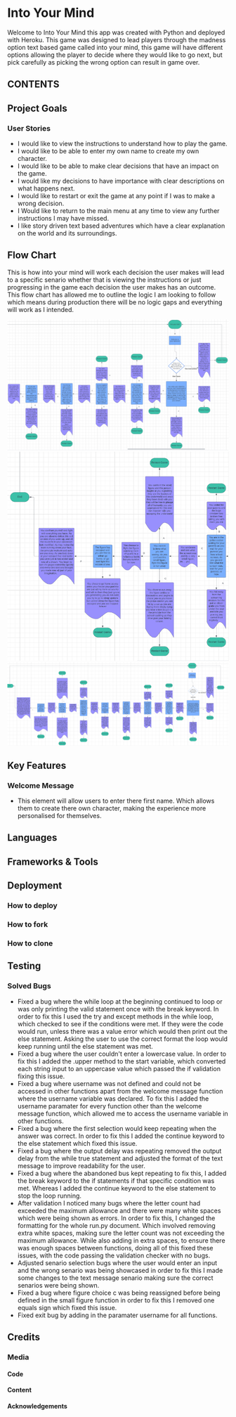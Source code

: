 # Into Your Mind

Welcome to Into Your Mind this app was created with Python and deployed with Heroku. This game was designed to lead players through the madness option text based game called into your mind, this game will have different options allowing the player to decide where they would like to go next, but pick carefully as picking the wrong option can result in game over.

## CONTENTS

## Project Goals

### User Stories 

* I would like to view the instructions to understand how to play the game.
* I would like to be able to enter my own name to create my own character.
* I would like to be able to make clear decisions that have an impact on the game.
* I would like my decisions to have importance with clear descriptions on what happens next.
* I would like to restart or exit the game at any point if I was to make a wrong decision.
* I Would like to return to the main menu at any time to view any further instructions I may have missed.
* I like story driven text based adventures which have a clear explanation on the world and its surroundings. 

## Flow Chart 

This is how into your mind will work each decision the user makes will lead to a specific senario whether that is viewing the instructions or just progressing in the game each decision the user makes has an outcome. This flow chart has allowed me to outline the logic I am looking to follow which means during production there will be no logic gaps and everything will work as I intended.

![Flow chart logic part 1](docs/into-your-mind-logic-part-1.png)
![Flow chart logic part 2](docs/into-your-mind-logic-part-2.png)
![Flow chart full diagram](docs/into-your-mind-logic-full-flow-chart.png)

## Key Features

### Welcome Message

* This element will allow users to enter there first name. Which allows them to create there own character, making the experience more personalised for themselves.

## Languages 

## Frameworks & Tools 

## Deployment 

### How to deploy 

### How to fork

### How to clone

## Testing 

### Solved Bugs

* Fixed a bug where the while loop at the beginning continued to loop or was only printing the valid statement once with the break keyword. In order to fix this I used the try and except methods in the while loop, which checked to see if the conditions were met. If they were the code would run, unless there was a value error which would then  print out the else statement. Asking the user to use the correct format the loop would keep running until the else statement was met.
* Fixed a bug where the user couldn't enter a lowercase value. In order to fix this I added the .upper method to the start variable, which converted each string input to an uppercase value which passed the if validation fixing this issue.
* Fixed a bug where username was not defined and could not be accessed in other functions apart from the welcome message function where the username variable was declared. To fix this I added the username paramater for every function other than the welcome message function, which allowed me to access the username variable in other functions.
* Fixed a bug where the first selection would keep repeating when the answer was correct. In order to fix this I added the continue keyword to the else statement which fixed this issue.
* Fixed a bug where the output delay was repeating removed the output delay from the while true statement and adjusted the format of the text message to improve readability for the user.
* Fixed a bug where the abandoned bus kept repeating to fix this, I added the break keyword to the if statements if that specific condition was met. Whereas I added the continue keyword to the else statement to stop the loop running.
* After validation I noticed many bugs where the letter count had exceeded the maximum allowance and there were many white spaces which were being shown as errors. In order to fix this, I changed the formatting for the whole run.py document. Which involved removing extra white spaces, making sure the letter count was not exceeding the maximum allowance. While also adding in extra spaces, to ensure there was enough spaces between functions, doing all of this fixed these issues, with the code passing the validation checker with no bugs.
* Adjusted senario selection bugs where the user would enter an input and the wrong senario was being showcased in order to fix this I made some changes to the text message senario making sure the correct senarios were being shown.
* Fixed a bug where figure choice c was being reassigned before being defined in the small figure function in order to fix this I removed one equals sign which fixed this issue.
* Fixed exit bug by adding in the paramater username for all functions.

## Credits 

### Media 

#### Code

#### Content 

#### Acknowledgements